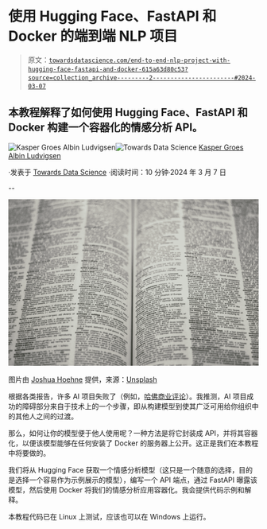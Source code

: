 # 使用 Hugging Face、FastAPI 和 Docker 的端到端 NLP 项目

> 原文：[`towardsdatascience.com/end-to-end-nlp-project-with-hugging-face-fastapi-and-docker-615a63d80c53?source=collection_archive---------2-----------------------#2024-03-07`](https://towardsdatascience.com/end-to-end-nlp-project-with-hugging-face-fastapi-and-docker-615a63d80c53?source=collection_archive---------2-----------------------#2024-03-07)

## 本教程解释了如何使用 Hugging Face、FastAPI 和 Docker 构建一个容器化的情感分析 API。

[](https://kaspergroesludvigsen.medium.com/?source=post_page---byline--615a63d80c53--------------------------------)![Kasper Groes Albin Ludvigsen](https://kaspergroesludvigsen.medium.com/?source=post_page---byline--615a63d80c53--------------------------------)[](https://towardsdatascience.com/?source=post_page---byline--615a63d80c53--------------------------------)![Towards Data Science](https://towardsdatascience.com/?source=post_page---byline--615a63d80c53--------------------------------) [Kasper Groes Albin Ludvigsen](https://kaspergroesludvigsen.medium.com/?source=post_page---byline--615a63d80c53--------------------------------)

·发表于 [Towards Data Science](https://towardsdatascience.com/?source=post_page---byline--615a63d80c53--------------------------------) ·阅读时间：10 分钟·2024 年 3 月 7 日

--

![](img/0cce1f0d3ed49f09a3eee64df608b20e.png)

图片由 [Joshua Hoehne](https://unsplash.com/@mrthetrain?utm_source=medium&utm_medium=referral) 提供，来源：[Unsplash](https://unsplash.com/?utm_source=medium&utm_medium=referral)

根据各类报告，许多 AI 项目失败了（例如，[哈佛商业评论](https://hbr.org/2023/11/keep-your-ai-projects-on-track)）。我推测，AI 项目成功的障碍部分来自于技术上的一个步骤，即从构建模型到使其广泛可用给你组织中的其他人之间的过渡。

那么，如何让你的模型便于他人使用呢？一种方法是将它封装成 API，并将其容器化，以便该模型能够在任何安装了 Docker 的服务器上公开。这正是我们在本教程中将要做的。

我们将从 Hugging Face 获取一个情感分析模型（这只是一个随意的选择，目的是选择一个容易作为示例展示的模型），编写一个 API 端点，通过 FastAPI 曝露该模型，然后使用 Docker 将我们的情感分析应用容器化。我会提供代码示例和解释。

本教程代码已在 Linux 上测试，应该也可以在 Windows 上运行。
